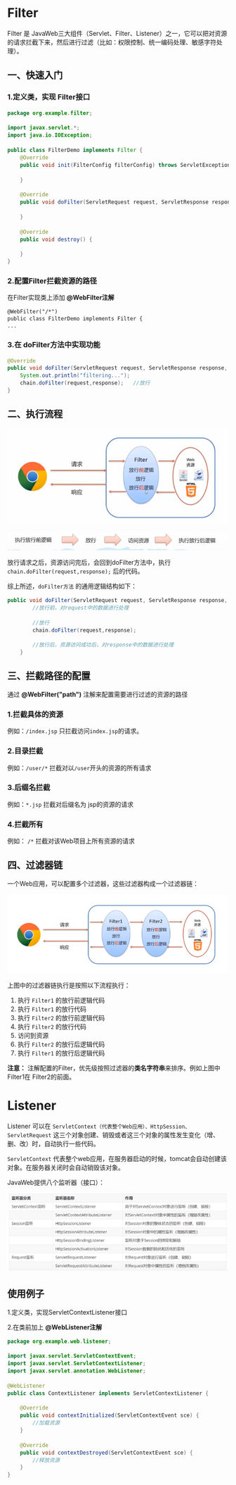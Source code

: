 # Filter

 Filter 是 JavaWeb三大组件（Servlet、Filter、Listener）之一，它可以把对资源的请求拦截下来，然后进行过滤（比如：权限控制、统一编码处理、敏感字符处理）。

## 一、快速入门

### 1.定义类，实现 Filter接口

```java
package org.example.filter;

import javax.servlet.*;
import java.io.IOException;

public class FilterDemo implements Filter {
    @Override
    public void init(FilterConfig filterConfig) throws ServletException {

    }

    @Override
    public void doFilter(ServletRequest request, ServletResponse response, FilterChain chain) throws IOException, ServletException {

    }

    @Override
    public void destroy() {

    }
}

```

### 2.配置Filter拦截资源的路径

在Filter实现类上添加 **@WebFilter注解**

```
@WebFilter("/*")
public class FilterDemo implements Filter {
...
```

### 3.在 doFilter方法中实现功能

```java
@Override
public void doFilter(ServletRequest request, ServletResponse response, FilterChain chain) throws IOException, ServletException {
    System.out.println("filtering...");
	chain.doFilter(request,response);	//放行
}
```



## 二、执行流程

![image-20220127105627371](img/image-20220127105627371.png)

![image-20220127105803617](img/image-20220127105803617.png)

放行请求之后，资源访问完后，会回到doFilter方法中，执行 `chain.doFilter(request,response);` 后的代码。



综上所述，`doFilter方法` 的通用逻辑结构如下：

```java
public void doFilter(ServletRequest request, ServletResponse response, FilterChain chain) throws IOException, ServletException {
        //放行前，对request中的数据进行处理

        //放行
        chain.doFilter(request,response);

        //放行后，资源访问成功后，对response中的数据进行处理
    }
```



## 三、拦截路径的配置

通过 **@WebFilter("path")** 注解来配置需要进行过滤的资源的路径



### 1.拦截具体的资源

例如：`/index.jsp`  只拦截访问`index.jsp`的请求。

### 2.目录拦截

例如：`/user/*`  拦截对以`/user`开头的资源的所有请求

### 3.后缀名拦截

例如：`*.jsp`  拦截对后缀名为 jsp的资源的请求

### 4.拦截所有

例如： `/*` 拦截对该Web项目上所有资源的请求



## 四、过滤器链

一个Web应用，可以配置多个过滤器，这些过滤器构成一个过滤器链：

![image-20220127111100864](img/image-20220127111100864.png)

上图中的过滤器链执行是按照以下流程执行：

1. 执行 `Filter1` 的放行前逻辑代码
2. 执行 `Filter1` 的放行代码
3. 执行 `Filter2` 的放行前逻辑代码
4. 执行 `Filter2` 的放行代码
5. 访问到资源
6. 执行 `Filter2` 的放行后逻辑代码
7. 执行 `Filter1` 的放行后逻辑代码

**注意：** 注解配置的Filter，优先级按照过滤器的**类名字符串**来排序。例如上图中 Filter1在 Filter2的前面。



# Listener

Listener 可以在 `ServletContext（代表整个Web应用）、HttpSession、ServletRequest` 这三个对象创建、销毁或者这三个对象的属性发生变化（增、删、改）时，自动执行一些代码。

`ServletContext` 代表整个web应用，在服务器启动的时候，tomcat会自动创建该对象。在服务器关闭时会自动销毁该对象。

JavaWeb提供八个监听器（接口）：

![image-20220127113850182](img/image-20220127113850182.png)

## 使用例子

1.定义类，实现ServletContextListener接口

2.在类前加上 **@WebListener注解**

```java
package org.example.web.listener;

import javax.servlet.ServletContextEvent;
import javax.servlet.ServletContextListener;
import javax.servlet.annotation.WebListener;

@WebListener
public class ContextListener implements ServletContextListener {

    @Override
    public void contextInitialized(ServletContextEvent sce) {
		//加载资源
    }

    @Override
    public void contextDestroyed(ServletContextEvent sce) {
		//释放资源
    }
}

```

